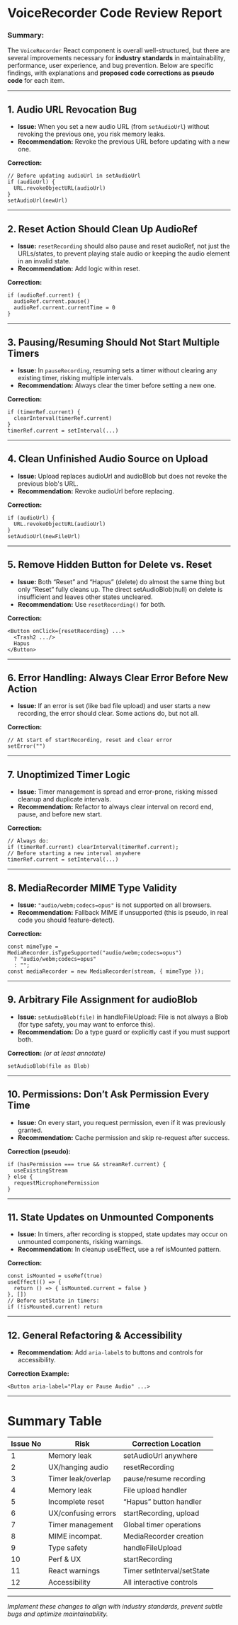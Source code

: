 # VoiceRecorder Code Review Report

### Summary:

The `VoiceRecorder` React component is overall well-structured, but there are several improvements necessary for **industry standards** in maintainability, performance, user experience, and bug prevention. Below are specific findings, with explanations and **proposed code corrections as pseudo code** for each item.

---

## 1. **Audio URL Revocation Bug**

- **Issue:** When you set a new audio URL (from `setAudioUrl`) without revoking the previous one, you risk memory leaks.
- **Recommendation:** Revoke the previous URL before updating with a new one.

**Correction:**

```pseudo
// Before updating audioUrl in setAudioUrl
if (audioUrl) {
  URL.revokeObjectURL(audioUrl)
}
setAudioUrl(newUrl)
```

---

## 2. **Reset Action Should Clean Up AudioRef**

- **Issue:** `resetRecording` should also pause and reset audioRef, not just the URLs/states, to prevent playing stale audio or keeping the audio element in an invalid state.
- **Recommendation:** Add logic within reset.

**Correction:**

```pseudo
if (audioRef.current) {
  audioRef.current.pause()
  audioRef.current.currentTime = 0
}
```

---

## 3. **Pausing/Resuming Should Not Start Multiple Timers**

- **Issue:** In `pauseRecording`, resuming sets a timer without clearing any existing timer, risking multiple intervals.
- **Recommendation:** Always clear the timer before setting a new one.

**Correction:**

```pseudo
if (timerRef.current) {
  clearInterval(timerRef.current)
}
timerRef.current = setInterval(...)
```

---

## 4. **Clean Unfinished Audio Source on Upload**

- **Issue:** Upload replaces audioUrl and audioBlob but does not revoke the previous blob's URL.
- **Recommendation:** Revoke audioUrl before replacing.

**Correction:**

```pseudo
if (audioUrl) {
  URL.revokeObjectURL(audioUrl)
}
setAudioUrl(newFileUrl)
```

---

## 5. **Remove Hidden Button for Delete vs. Reset**

- **Issue:** Both “Reset” and “Hapus” (delete) do almost the same thing but only “Reset” fully cleans up. The direct setAudioBlob(null) on delete is insufficient and leaves other states uncleared.
- **Recommendation:** Use `resetRecording()` for both.

**Correction:**

```pseudo
<Button onClick={resetRecording} ...>
  <Trash2 .../>
  Hapus
</Button>
```

---

## 6. **Error Handling: Always Clear Error Before New Action**

- **Issue:** If an error is set (like bad file upload) and user starts a new recording, the error should clear. Some actions do, but not all.

**Correction:**

```pseudo
// At start of startRecording, reset and clear error
setError("")
```

---

## 7. **Unoptimized Timer Logic**

- **Issue:** Timer management is spread and error-prone, risking missed cleanup and duplicate intervals.
- **Recommendation:** Refactor to always clear interval on record end, pause, and before new start.

**Correction:**

```pseudo
// Always do:
if (timerRef.current) clearInterval(timerRef.current);
// Before starting a new interval anywhere
timerRef.current = setInterval(...)
```

---

## 8. **MediaRecorder MIME Type Validity**

- **Issue:** `"audio/webm;codecs=opus"` is not supported on all browsers.
- **Recommendation:** Fallback MIME if unsupported (this is pseudo, in real code you should feature-detect).

**Correction:**

```pseudo
const mimeType = MediaRecorder.isTypeSupported("audio/webm;codecs=opus")
  ? "audio/webm;codecs=opus"
  : "";
const mediaRecorder = new MediaRecorder(stream, { mimeType });
```

---

## 9. **Arbitrary File Assignment for audioBlob**

- **Issue:** `setAudioBlob(file)` in handleFileUpload: File is not always a Blob (for type safety, you may want to enforce this).
- **Recommendation:** Do a type guard or explicitly cast if you must support both.

**Correction:** _(or at least annotate)_

```pseudo
setAudioBlob(file as Blob)
```

---

## 10. **Permissions: Don’t Ask Permission Every Time**

- **Issue:** On every start, you request permission, even if it was previously granted.
- **Recommendation:** Cache permission and skip re-request after success.

**Correction (pseudo):**

```pseudo
if (hasPermission === true && streamRef.current) {
  useExistingStream
} else {
  requestMicrophonePermission
}
```

---

## 11. **State Updates on Unmounted Components**

- **Issue:** In timers, after recording is stopped, state updates may occur on unmounted components, risking warnings.
- **Recommendation:** In cleanup useEffect, use a ref isMounted pattern.

**Correction:**

```pseudo
const isMounted = useRef(true)
useEffect(() => {
  return () => { isMounted.current = false }
}, [])
// Before setState in timers:
if (!isMounted.current) return
```

---

## 12. **General Refactoring & Accessibility**

- **Recommendation:** Add `aria-label`s to buttons and controls for accessibility.

**Correction Example:**

```pseudo
<Button aria-label="Play or Pause Audio" ...>
```

---

# Summary Table

| Issue No | Risk                | Correction Location        |
| -------- | ------------------- | -------------------------- |
| 1        | Memory leak         | setAudioUrl anywhere       |
| 2        | UX/hanging audio    | resetRecording             |
| 3        | Timer leak/overlap  | pause/resume recording     |
| 4        | Memory leak         | File upload handler        |
| 5        | Incomplete reset    | “Hapus” button handler     |
| 6        | UX/confusing errors | startRecording, upload     |
| 7        | Timer management    | Global timer operations    |
| 8        | MIME incompat.      | MediaRecorder creation     |
| 9        | Type safety         | handleFileUpload           |
| 10       | Perf & UX           | startRecording             |
| 11       | React warnings      | Timer setInterval/setState |
| 12       | Accessibility       | All interactive controls   |

---

_Implement these changes to align with industry standards, prevent subtle bugs and optimize maintainability._
